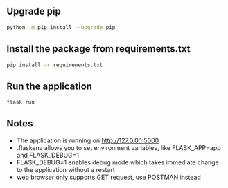## Upgrade pip
```bash
python -m pip install --upgrade pip
```

## Install the package from requirements.txt
```bash
pip install -r requirements.txt
```

## Run the application
```bash
flask run
```

## Notes
- The application is running on http://127.0.0.1:5000
- .flaskenv allows you to set environment variables, like FLASK_APP=app and FLASK_DEBUG=1 
- FLASK_DEBUG=1 enables debug mode which takes immediate change to the application without a restart
- web browser only supports GET request, use POSTMAN instead
